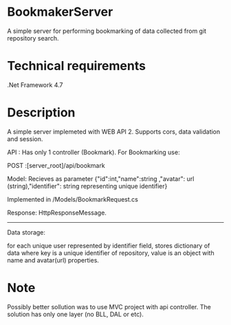# BookmakerServer
A simple server for performing bookmarking of data collected from git repository search.

# Technical requirements
.Net Framework 4.7

# Description
A simple server implemeted with WEB API 2. Supports cors, data validation and session.

API :
Has only 1 controller (Bookmark). 
For Bookmarking use:

POST :[server_root]/api/bookmark

Model:
Recieves as parameter
{"id":int,"name":string ,"avatar": url (string),"identifier": string representing unique identifier}

Implemented in /Models/BookmarkRequest.cs

Response: HttpResponseMessage.

------------------------------------

Data storage:

for each unique user represented by identifier field, stores dictionary of data where key is a unique identifier of repository, value is an object with name and avatar(url) properties.

# Note
Possibly better sollution was to use MVC project with api controller.
The solution has only one layer (no BLL, DAL or etc). 
